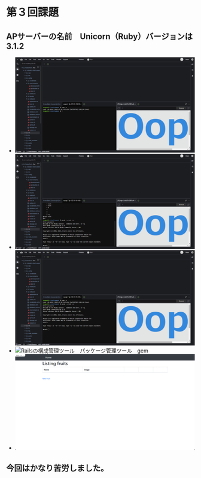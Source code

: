 # 第３回課題
## APサーバーの名前　Unicorn（Ruby）バージョンは　3.1.2
- ![APサーバーの名前とバージョン](https://github.com/n3-tsuguchi/RaiseTech/blob/images/Desktop/images/2023-09-22_20h28_18.png)
- ![DBサーバーの名前　MySQL　Server version: 8.0.34 MySQL Community Server](https://github.com/n3-tsuguchi/RaiseTech/blob/images/Desktop/images/2023-09-22_20h31_38.png)![MySQLの再ログイン](https://github.com/n3-tsuguchi/RaiseTech/blob/images/Desktop/images/2023-09-22_20h30_02.png)
- ![Railsの構成管理ツール　パッケージ管理ツール　gem](https://imgur.com/a/P507dS4)
- ![Webアプリの表示](https://github.com/n3-tsuguchi/RaiseTech/blob/images/Desktop/images/2023-09-22_17h16_00.png)
## 今回はかなり苦労しました。
